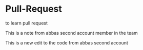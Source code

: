 # Pull-Request
to learn pull request

This is a note from abbas second account member in the team 

This is a new edit to the code from abbas second account 

